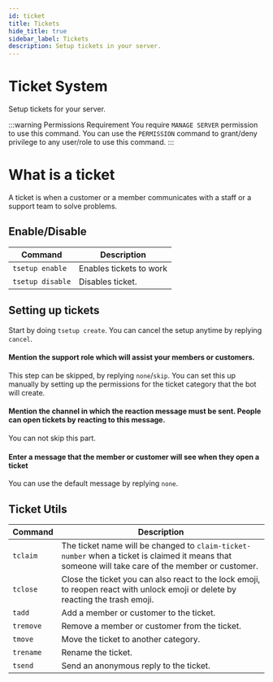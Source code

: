 ```yaml
---
id: ticket
title: Tickets
hide_title: true
sidebar_label: Tickets
description: Setup tickets in your server.
---
```


# Ticket System
Setup tickets for your server.

:::warning Permissions Requirement
You require `MANAGE SERVER` permission to use this command. You can use the `PERMISSION` command to grant/deny privilege to any user/role to use this command.
:::

# What is a ticket
A ticket is when a customer or a member communicates with a staff or a support team to solve problems.

## Enable/Disable

  | Command | Description |
  |--------|------------|
  |`tsetup enable` | Enables tickets to work|
  |`tsetup disable` | Disables ticket.|

## Setting up tickets
Start by doing `tsetup create`.
You can cancel the setup anytime by replying `cancel`.

#### Mention the support role which will assist your members or customers.

This step can be skipped, by replying `none`/`skip`. You can set this up manually by setting up the permissions for the ticket category that the bot will create.


#### Mention the channel in which the reaction message must be sent. People can open tickets by reacting to this message.

You can not skip this part.

#### Enter a message that the member or customer will see when they open a ticket
You can use the default message by replying `none`.

## Ticket Utils

  | Command | Description |
  |--------|------------|
  |`tclaim` | The ticket name will be changed to `claim-ticket-number` when a ticket is claimed it means that someone will take care of the member or customer.|
  |`tclose` | Close the ticket you can also react to the lock emoji, to reopen react with unlock emoji or delete by reacting the trash emoji.|
  |`tadd` | Add a member or customer to the ticket.|
  |`tremove` | Remove a member or customer from the ticket.|
  |`tmove` | Move the ticket to another category.|
  |`trename` | Rename the ticket.|
  |`tsend` |Send an anonymous reply to the ticket.|
